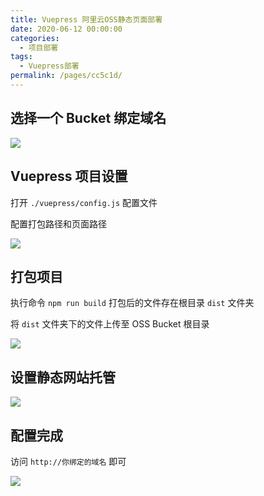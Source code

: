 ```yaml
---
title: Vuepress 阿里云OSS静态页面部署
date: 2020-06-12 00:00:00
categories: 
  - 项目部署
tags: 
  - Vuepress部署
permalink: /pages/cc5c1d/
---
```


## 选择一个 Bucket 绑定域名

![](http://oss.baonvwei.top/bindYumName.png)

## Vuepress 项目设置

打开 `./vuepress/config.js` 配置文件

配置打包路径和页面路径

![](http://oss.baonvwei.top/ossBase.png)

## 打包项目

执行命令 `npm run build` 打包后的文件存在根目录 `dist` 文件夹

将 `dist` 文件夹下的文件上传至 OSS Bucket 根目录

![](http://oss.baonvwei.top/uploagvuePress.png)

## 设置静态网站托管

![](http://oss.baonvwei.top/stacitPages.png)

## 配置完成

访问 `http://你绑定的域名` 即可

![](http://oss.baonvwei.top/succsseOSSPage.png)
